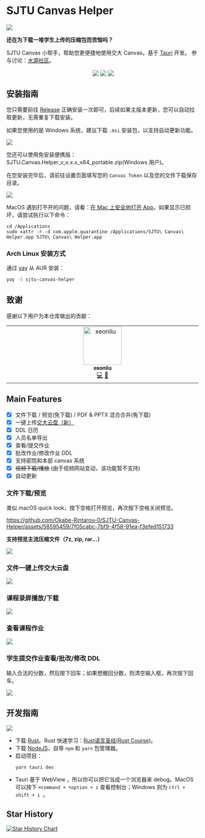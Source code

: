 # SJTU Canvas Helper

![](./images/logo.png)

**还在为下载一堆学生上传的压缩包而苦恼吗？**

SJTU Canvas 小帮手，帮助您更便捷地使用交大 Canvas。基于 [Tauri](https://tauri.app/) 开发。
参与讨论：[水源社区](https://shuiyuan.sjtu.edu.cn/t/topic/245275)。

<div align="center">
  <img align="center" src="https://img.shields.io/badge/rust-1.75-blue" alt="">
  <img align="center" src="https://img.shields.io/github/stars/Okabe-Rintarou-0/SJTU-Canvas-Helper" /> 
  <img align="center" src="https://img.shields.io/github/v/release/Okabe-Rintarou-0/SJTU-Canvas-Helper?include_prereleases" /> 
  <img align="center" src="https://img.shields.io/github/downloads/Okabe-Rintarou-0/SJTU-Canvas-Helper/total" />
</div>

## 安装指南

您只需要前往 [Release](https://github.com/Okabe-Rintarou-0/SJTU-Canvas-Helper/releases) 正确安装一次即可，后续如果主版本更新，您可以自动拉取更新，无需重复下载安装。

如果您使用的是 Windows 系统，建议下载 `.msi` 安装包，以支持自动更新功能。

![](./images/installation.png)

您还可以使用免安装便携版：SJTU.Canvas.Helper_v_x.x.x_x64_portable.zip(Windows 用户)。

在您安装完毕后，请前往设置页面填写您的 `Canvas Token` 以及您的文件下载保存目录。

![](./images/settings.png)

MacOS 遇到打不开的问题，请看：[在 Mac 上安全地打开 App](https://support.apple.com/zh-cn/102445)。如果显示已损坏，请尝试执行以下命令：
```shell
cd /Applications 
sudo xattr -r -d com.apple.quarantine /Applications/SJTU\ Canvas\ Helper.app SJTU\ Canvas\ Helper.app
```

### Arch Linux 安装方式  
通过 [yay](https://github.com/Jguer/yay) 从 AUR 安装：  
```bash  
yay -S sjtu-canvas-helper
```

## 致谢

感谢以下用户为本仓库做出的贡献：

<!-- ALL-CONTRIBUTORS-LIST:START - Do not remove or modify this section -->
<!-- prettier-ignore-start -->
<!-- markdownlint-disable -->
<table>
  <tbody>
    <tr>
      <td align="center" valign="top" width="14.28%"><a href="https://github.com/xeonliu"><img src="https://avatars.githubusercontent.com/u/62530004?v=4?s=100" width="100px;" alt="xeonliu"/><br /><sub><b>xeonliu</b></sub></a><br /><a href="https://github.com/Okabe-Rintarou-0/SJTU-Canvas-Helper/commits?author=xeonliu" title="Code">💻</a> <a href="#maintenance-xeonliu" title="Maintenance">🚧</a></td>
    </tr>
  </tbody>
</table>

<!-- markdownlint-restore -->
<!-- prettier-ignore-end -->

<!-- ALL-CONTRIBUTORS-LIST:END -->

## Main Features
+ [x] 文件下载 / 预览(免下载) / PDF & PPTX 混合合并(免下载)
+ [x] 一键上传[交大云盘（新）](https://pan.sjtu.edu.cn/)
+ [x] DDL 日历 
+ [x] 人员名单导出
+ [x] 查看/提交作业
+ [x] 批改作业/修改作业 DDL
+ [x] 支持密院和本部 canvas 系统
+ [x] ~~视频下载/播放~~ (由于视频网站变动，该功能暂不支持)
+ [x] 自动更新 

### 文件下载/预览

类似 macOS quick look，按下空格打开预览，再次按下空格关闭预览。

https://github.com/Okabe-Rintarou-0/SJTU-Canvas-Helper/assets/58595459/7f05cabc-7bf9-4f58-91ea-f3efed151733

**支持预览主流压缩文件（7z, zip, rar...）**

![](./images/file.png)

### 文件一键上传交大云盘

![](./images/jbox.png)

### 课程录屏播放/下载

![](./images/video.png)

### 查看课程作业

![](./images/assignment.png)

### 学生提交作业查看/批改/修改 DDL
  
输入合法的分数，然后按下回车；如果想撤回分数，则清空输入框，再次按下回车。

![](./images/submission.png)

## 开发指南

![](images/arch.png)

+ 下载 [Rust](https://www.rust-lang.org/tools/install)。Rust 快速学习：[Rust语言圣经(Rust Course)](https://course.rs/about-book.html)。
+ 下载 [NodeJS](https://nodejs.org/en/download/current)，自带 `npm` 和 `yarn` 包管理器。
+ 启动项目：
  ```shell
  yarn tauri dev
  ```
+ Tauri 基于 WebView ，所以你可以把它当成一个浏览器来 debug。MacOS 可以按下 `⌘command + ⌥option + i` 查看控制台；Windows 则为 `ctrl + shift + i `。

## Star History

[![Star History Chart](https://api.star-history.com/svg?repos=Okabe-Rintarou-0/SJTU-Canvas-Helper&type=Date)](https://star-history.com/#Okabe-Rintarou-0/SJTU-Canvas-Helper&Date)
